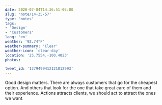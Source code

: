 ```yaml
---
date: 2020-07-04T14:36:51-05:00
slug: 'note/14-35-57'
type: 'notes'
tags:
- 'Design'
- 'Customers'
lang: 'en'
weather: '92.74°F'
weather-summary: 'Clear'
weather-icon: 'clear-day'
location: '25.7554,-100.4023'
photos:

tweet_id: '1279499412121812993'
---
```

Good design matters. There are always customers that go for the cheapest option. And others that look for the one that take great care of them and their experience. Actions attracts clients, we should act  to attract the ones we want.   